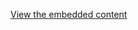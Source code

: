[View the embedded content](https://github.com/cyber468/About-me/blob/f852ba33a127303e0578daebbfc25ee298920706/about.html)
